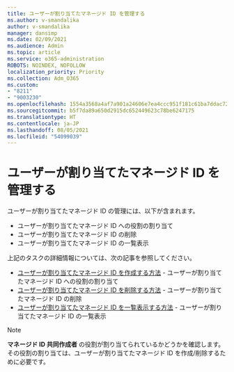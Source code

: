 ```yaml
---
title: ユーザーが割り当てたマネージド ID を管理する
ms.author: v-smandalika
author: v-smandalika
manager: dansimp
ms.date: 02/09/2021
ms.audience: Admin
ms.topic: article
ms.service: o365-administration
ROBOTS: NOINDEX, NOFOLLOW
localization_priority: Priority
ms.collection: Adm_O365
ms.custom:
- "8211"
- "9003230"
ms.openlocfilehash: 1554a3568a4af7a901a24606e7ea4ccc951f181c61ba7ddac72925a296c2611a
ms.sourcegitcommit: b5f7da89a650d2915dc652449623c78be6247175
ms.translationtype: HT
ms.contentlocale: ja-JP
ms.lasthandoff: 08/05/2021
ms.locfileid: "54099039"
---
```

# <a name="manage-a-user-assigned-managed-identity"></a>ユーザーが割り当てたマネージド ID を管理する

ユーザーが割り当てたマネージド ID の管理には、以下が含まれます。

- ユーザーが割り当てたマネージド ID への役割の割り当て
- ユーザーが割り当てたマネージド ID の削除
- ユーザーが割り当てたマネージド ID の一覧表示

上記のタスクの詳細情報については、次の記事を参照してください。

- [ユーザーが割り当てたマネージド ID を作成する方法](https://docs.microsoft.com/azure/active-directory/managed-identities-azure-resources/how-to-manage-ua-identity-portal) - ユーザーが割り当てたマネージド ID への役割の割り当て
- [ユーザーが割り当てたマネージド ID を削除する方法](https://docs.microsoft.com/azure/active-directory/managed-identities-azure-resources/how-to-manage-ua-identity-portal) - ユーザーが割り当てたマネージド ID の削除
- [ユーザーが割り当てたマネージド ID を一覧表示する方法](https://docs.microsoft.com/azure/active-directory/managed-identities-azure-resources/how-to-manage-ua-identity-portal) - ユーザーが割り当てたマネージド ID の一覧表示

> [!NOTE]
> **マネージド ID 共同作成者** の役割が割り当てられているかどうかを確認します。 その役割の割り当ては、ユーザーが割り当てたマネージド ID を作成/削除するために必要です。
